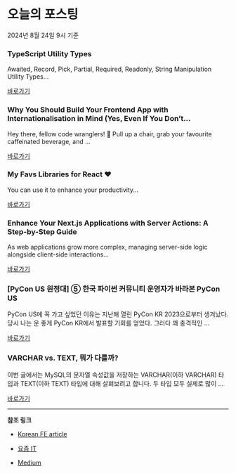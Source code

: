 # 오늘의 포스팅 
2024년 8월 24일 9시 기준 

### TypeScript Utility Types 

 Awaited, Record, Pick, Partial, Required, Readonly, String Manipulation Utility Types... 

 [바로가기](https://medium.com/m/signin?actionUrl=https%3A%2F%2Fmedium.com%2F_%2Fbookmark%2Fp%2Fab695b375f7a&operation=register&redirect=https%3A%2F%2Fmedium.com%2F%40alper.ergul.97%2Ftypescript-utility-types-ab695b375f7a&source=---------0-84----------typescript------bookmark_preview----9a4de93d_3bbb_463e_9f6e_7982c068af44-------) 

### Why You Should Build Your Frontend App with Internationalisation in Mind (Yes, Even If You Don’t… 

 Hey there, fellow code wranglers! 👋 Pull up a chair, grab your favourite caffeinated beverage, and ... 

 [바로가기](https://medium.com/m/signin?actionUrl=https%3A%2F%2Fmedium.com%2F_%2Fbookmark%2Fp%2Fc234140099ba&operation=register&redirect=https%3A%2F%2Fmedium.com%2F%40obtjoshua%2Fwhy-you-should-build-your-frontend-app-with-internationalisation-in-mind-yes-even-if-you-dont-c234140099ba&source=---------0-84----------frontend------bookmark_preview----c351c900_9f9e_476f_b84c_5e38d3047f50-------) 

### My Favs Libraries for React ♥️ 

 You can use it to enhance your productivity... 

 [바로가기](https://medium.com/m/signin?actionUrl=https%3A%2F%2Fmedium.com%2F_%2Fbookmark%2Fp%2F586a2c350ab3&operation=register&redirect=https%3A%2F%2Fmedium.com%2F%40faidfadjri%2Fmy-favs-libraries-for-react-%25EF%25B8%258F-586a2c350ab3&source=---------0-84----------reactjs------bookmark_preview----334dc59b_4450_4cf5_872a_402d3e09efae-------) 

### Enhance Your Next.js Applications with Server Actions: A Step-by-Step Guide 

 As web applications grow more complex, managing server-side logic alongside client-side interactions... 

 [바로가기](https://medium.com/m/signin?actionUrl=https%3A%2F%2Fmedium.com%2F_%2Fbookmark%2Fp%2Fa0e10c913aed&operation=register&redirect=https%3A%2F%2Fadhithiravi.medium.com%2Fenhance-your-next-js-applications-with-server-actions-a-step-by-step-guide-a0e10c913aed&source=---------0-84----------nextjs------bookmark_preview----e5e76e73_20ed_41b7_99e9_b171854919fe-------) 

### [PyCon US 원정대] ⑤ 한국 파이썬 커뮤니티 운영자가 바라본 PyCon US 

 PyCon US에 꼭 가고 싶었던 이유는 지난해 열린 PyCon KR 2023으로부터 생겨났다. 당시 나는 운 좋게 PyCon KR에서 발표할 기회를 얻었다. 그러다 꽤 충격적인 ... 

 [바로가기](https://yozm.wishket.com/magazine/detail/2728/) 

### VARCHAR vs. TEXT, 뭐가 다를까? 

 이번 글에서는 MySQL의 문자열 속성값을 저장하는 VARCHAR(이하 VARCHAR) 타입과 TEXT(이하 TEXT) 타입에 대해 살펴보려고 합니다. 두 타입 모두 실제로 많이 ... 

 [바로가기](https://yozm.wishket.com/magazine/detail/2726/) 

---

**참조 링크**

- [Korean FE article](https://kofearticle.substack.com) 

- [요즘 IT](https://yozm.wishket.com/magazine) 

- [Medium](https://medium.com) 

